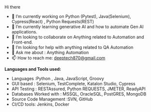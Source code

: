 Hi there

- 🔭 I’m currently working on Python (Pytest), Java(Selenium), Cypress(React) , Python Requests(REST)
- 🌱 I’m currently learning generative AI and how to automate Gen AI applications.
- 👯 I’m looking to collaborate on Anything related to Automation and Front-end.
- 🤔 I’m looking for help with anything related to QA Automation
- 💬 Ask me about : Anything Automation
- 📫 How to reach me: deeptech870@gmail.com

**Languages and Tools used:**

- Languages :Python , Java, JavaScript, Groovy
- GUI based : Selenium, TestComplete, Katalon Studio, Cypress
- API Testing : RESTAssured, Python REQUESTS, JMETER, ReadyAPI
- Databases Worked with : MSSQL, OracleSQL, PostGRES, MongoDB
- Source Code Management :SVN, GitHub
- CI/CD tools: Jenkins, Docker


 

<!--**deeptech86/deeptech86** is a ✨ _special_ ✨ repository because its `README.md` (this file) appears on your GitHub profile. 
